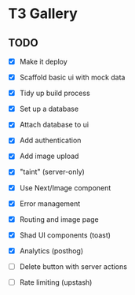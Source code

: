 # T3 Gallery

## TODO

- [x] Make it deploy
- [x] Scaffold basic ui with mock data
- [x] Tidy up build process
- [x] Set up a database
- [x] Attach database to ui
- [x] Add authentication
- [x] Add image upload 
- [x] "taint" (server-only)
- [x] Use Next/Image component
- [x] Error management
- [x] Routing and image page
- [x] Shad UI components (toast)
- [x] Analytics (posthog)
- [ ] Delete button with server actions
- [ ] Rate limiting (upstash)

